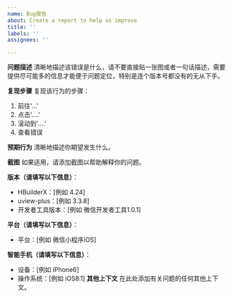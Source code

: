 ```yaml
---
name: Bug报告
about: Create a report to help us improve
title: ''
labels: ''
assignees: ''

---
```


**问题描述**
清晰地描述该错误是什么，请不要直接贴一张图或者一句话描述，需要提供尽可能多的信息才能便于问题定位，特别是连个版本号都没有的无从下手。

**复现步骤**
复现该行为的步骤：
1. 前往'...'
2. 点击'....'
3. 滚动到'....'
4. 查看错误

**预期行为**
清晰地描述你期望发生什么。

**截图**
如果适用，请添加截图以帮助解释你的问题。


**版本（请填写以下信息）**：
- HBuilderX：[例如 4.24]
- uview-plus：[例如 3.3.8]
- 开发者工具版本：[例如 微信开发者工具1.0.1]

**平台（请填写以下信息）**：
- 平台：[例如 微信小程序iOS]

**智能手机（请填写以下信息）**：
- 设备：[例如 iPhone6]
- 操作系统：[例如 iOS8.1]
**其他上下文**
在此处添加有关问题的任何其他上下文。
